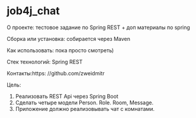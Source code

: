# job4j_chat
О проекте: тестовое задание по Spring REST + доп материалы по spring

Сборка или установка:
собирается через Maven

Как использовать: пока просто смотреть)

Стек технологий: Spring REST

Контакты:https:
//github.com/zweidmitr

Цель:
1. Реализовать REST Api через Spring Boot
2. Сделать четыре модели Person. Role. Room, Message.
3. Приложение должно реализовывать чат c комнатами.